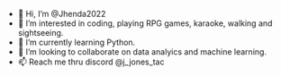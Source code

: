 - 👋 Hi, I’m @Jhenda2022
- 👀 I’m interested in coding, playing RPG games, karaoke, walking and sightseeing.
- 🌱 I’m currently learning Python.
- 💞️ I’m looking to collaborate on data analyics and machine learning.
- 📫 Reach me thru discord @j_jones_tac

<!---
Jhenda2022/Jhenda2022 is a ✨ special ✨ repository because its `README.md` (this file) appears on your GitHub profile.
You can click the Preview link to take a look at your changes.
--->
